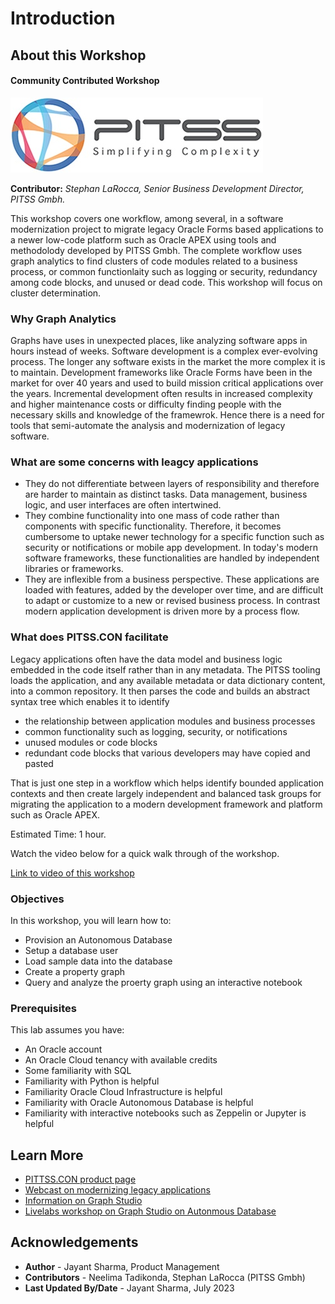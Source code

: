 # Introduction

## About this Workshop

#### Community Contributed Workshop

![PITSS Logo](images/pitss-logo.jpg "PITSS Gmbh logo")

**Contributor:** *Stephan LaRocca, Senior Business Development Director, PITSS Gmbh.* 

This workshop covers one workflow, among several, in a software modernization project to migrate legacy Oracle Forms based applications to a newer low-code platform such as Oracle APEX using tools and methodolody developed by PITSS Gmbh. The complete workflow uses graph analytics to find clusters of code modules related to a business process, or common functionlaity such as logging or security, redundancy among code blocks, and unused or dead code. This workshop will focus on cluster determination.



### Why Graph Analytics

Graphs have uses in unexpected places, like analyzing software apps in hours instead of weeks. Software development is a complex ever-evolving process. The longer any software exists in the market the more complex it is to maintain. Development frameworks like Oracle Forms have been in the market for over 40 years and used to build mission critical applications over the years. Incremental development often results in increased complexity and higher maintenance costs or difficulty finding people with the necessary skills and knowledge of the framewrok. Hence there is a need for tools that semi-automate the analysis and modernization of legacy software.

### What are some concerns with leagcy applications  

- They do not differentiate between layers of responsibility and therefore are harder to maintain as distinct tasks. Data management, business logic, and user interfaces are often intertwined.
- They combine functionality into one mass of code rather than components with specific functionality. Therefore, it becomes cumbersome to uptake newer technology for a specific function such as security or notifications or mobile app development. In today's modern software frameworks, these functionalities are handled by independent libraries or frameworks.
- They are inflexible from a business perspective. These applications are loaded with features, added by the developer over time, and are difficult to adapt or customize to a new or revised business process. In contrast modern application development is driven more by a process flow.

### What does PITSS.CON facilitate

Legacy applications often have the data model and business logic embedded in the code itself rather than in any metadata. The PITSS tooling loads the application, and any available metadata or data dictionary content, into a common repository. It then parses the code and builds an abstract syntax tree which enables it to identify   

- the relationship between application modules and business processes 
- common functionality such as logging, security, or notifications
- unused modules or code blocks
- redundant code blocks that various developers may have copied and pasted 

That is just one step in a workflow which helps identify bounded application contexts and then create largely independent and balanced task groups for migrating the application to a modern development framework and platform such as Oracle APEX. 


Estimated Time: 1 hour.

Watch the video below for a quick walk through of the workshop.

[Link to video of this workshop](videohub:1_gtz3wqxr)  

### Objectives

In this workshop, you will learn how to:

* Provision an Autonomous Database
* Setup a database user
* Load sample data into the database
* Create a property graph
* Query and analyze the proerty graph using an interactive notebook

### Prerequisites 

This lab assumes you have:

* An Oracle account
* An Oracle Cloud tenancy with available credits
* Some familiarity with SQL
* Familiarity with Python is helpful
* Familiarity Oracle Cloud Infrastructure is helpful
* Familiarity with Oracle Autonomous Database is helpful
* Familiarity with interactive notebooks such as Zeppelin or Jupyter is helpful


## Learn More

* [PITTSS.CON product page](https://pitss.com/forms2apex-modeler/)
* [Webcast on modernizing legacy applications](https://www.youtube.com/watch?v=6pzXxvT8BRk)
* [Information on Graph Studio](https://www.oracle.com/autonomous-database/graph/get-started/)
* [Livelabs workshop on Graph Studio on Autonmous Database](https://apexapps.oracle.com/pls/apex/dbpm/r/livelabs/view-workshop?wid=770)

## Acknowledgements

* **Author** - Jayant Sharma, Product Management
* **Contributors** -  Neelima Tadikonda, Stephan LaRocca (PITSS Gmbh)
* **Last Updated By/Date** - Jayant Sharma, July 2023
